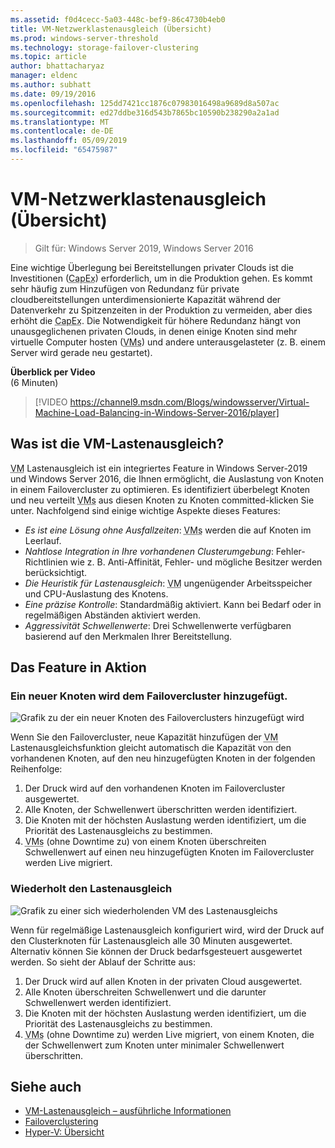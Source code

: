 ```yaml
---
ms.assetid: f0d4cecc-5a03-448c-bef9-86c4730b4eb0
title: VM-Netzwerklastenausgleich (Übersicht)
ms.prod: windows-server-threshold
ms.technology: storage-failover-clustering
ms.topic: article
author: bhattacharyaz
manager: eldenc
ms.author: subhatt
ms.date: 09/19/2016
ms.openlocfilehash: 125dd7421cc1876c07983016498a9689d8a507ac
ms.sourcegitcommit: ed27ddbe316d543b7865bc10590b238290a2a1ad
ms.translationtype: MT
ms.contentlocale: de-DE
ms.lasthandoff: 05/09/2019
ms.locfileid: "65475987"
---
```

# <a name="virtual-machine-load-balancing-overview"></a>VM-Netzwerklastenausgleich (Übersicht)

> Gilt für: Windows Server 2019, Windows Server 2016

Eine wichtige Überlegung bei Bereitstellungen privater Clouds ist die Investitionen (<abbr title="Planungsrisiken">CapEx</abbr>) erforderlich, um in die Produktion gehen. Es kommt sehr häufig zum Hinzufügen von Redundanz für private cloudbereitstellungen unterdimensionierte Kapazität während der Datenverkehr zu Spitzenzeiten in der Produktion zu vermeiden, aber dies erhöht die <abbr title="Planungsrisiken">CapEx</abbr>. Die Notwendigkeit für höhere Redundanz hängt von unausgeglichenen privaten Clouds, in denen einige Knoten sind mehr virtuelle Computer hosten (<abbr title="virtuelle Computer">VMs</abbr>) und andere unterausgelasteter (z. B. einem Server wird gerade neu gestartet).

<strong>Überblick per Video</strong><br>(6 Minuten)<br>
> [!VIDEO https://channel9.msdn.com/Blogs/windowsserver/Virtual-Machine-Load-Balancing-in-Windows-Server-2016/player]

## <a id="what-is-vm-load-balancing"></a>Was ist die VM-Lastenausgleich?
<abbr title="virtuellen Computer">VM</abbr> Lastenausgleich ist ein integriertes Feature in Windows Server-2019 und Windows Server 2016, die Ihnen ermöglicht, die Auslastung von Knoten in einem Failovercluster zu optimieren. Es identifiziert überbelegt Knoten und neu verteilt <abbr title="virtuelle Computer">VMs</abbr> aus diesen Knoten zu Knoten committed-klicken Sie unter. Nachfolgend sind einige wichtige Aspekte dieses Features:

* *Es ist eine Lösung ohne Ausfallzeiten*: <abbr title="Virtuelle Computer">VMs</abbr> werden die auf Knoten im Leerlauf.
* *Nahtlose Integration in Ihre vorhandenen Clusterumgebung*: Fehler-Richtlinien wie z. B. Anti-Affinität, Fehler- und mögliche Besitzer werden berücksichtigt.
* *Die Heuristik für Lastenausgleich*: <abbr title="virtuellen Computer">VM</abbr> ungenügender Arbeitsspeicher und CPU-Auslastung des Knotens.
* *Eine präzise Kontrolle*: Standardmäßig aktiviert. Kann bei Bedarf oder in regelmäßigen Abständen aktiviert werden.
* *Aggressivität Schwellenwerte*: Drei Schwellenwerte verfügbaren basierend auf den Merkmalen Ihrer Bereitstellung.

## <a id="feature-in-action"></a>Das Feature in Aktion
### <a id="new-node-added"></a>Ein neuer Knoten wird dem Failovercluster hinzugefügt.
![Grafik zu der ein neuer Knoten des Failoverclusters hinzugefügt wird](media/vm-load-balancing/overview-VM-load-balancing-1.png)

Wenn Sie den Failovercluster, neue Kapazität hinzufügen der <abbr title="VM">VM</abbr> Lastenausgleichsfunktion gleicht automatisch die Kapazität von den vorhandenen Knoten, auf den neu hinzugefügten Knoten in der folgenden Reihenfolge:

1. Der Druck wird auf den vorhandenen Knoten im Failovercluster ausgewertet.
2. Alle Knoten, der Schwellenwert überschritten werden identifiziert.
3. Die Knoten mit der höchsten Auslastung werden identifiziert, um die Priorität des Lastenausgleichs zu bestimmen.
4. <abbr title="Virtuelle Computer">VMs</abbr> (ohne Downtime zu) von einem Knoten überschreiten Schwellenwert auf einen neu hinzugefügten Knoten im Failovercluster werden Live migriert.

### <a id="recurring-load-balancing"></a>Wiederholt den Lastenausgleich
![Grafik zu einer sich wiederholenden VM des Lastenausgleichs](media/vm-load-balancing/overview-VM-load-balancing-2.png)

Wenn für regelmäßige Lastenausgleich konfiguriert wird, wird der Druck auf den Clusterknoten für Lastenausgleich alle 30 Minuten ausgewertet. Alternativ können Sie können der Druck bedarfsgesteuert ausgewertet werden. So sieht der Ablauf der Schritte aus:

1. Der Druck wird auf allen Knoten in der privaten Cloud ausgewertet.
2. Alle Knoten überschreiten Schwellenwert und die darunter Schwellenwert werden identifiziert.
3. Die Knoten mit der höchsten Auslastung werden identifiziert, um die Priorität des Lastenausgleichs zu bestimmen.
4. <abbr title="Virtuelle Computer">VMs</abbr> (ohne Downtime zu) werden Live migriert, von einem Knoten, die der Schwellenwert zum Knoten unter minimaler Schwellenwert überschritten.

## <a name="see-also"></a>Siehe auch
* [VM-Lastenausgleich – ausführliche Informationen](vm-load-balancing-deep-dive.md)
* [Failoverclustering](failover-clustering-overview.md)
* [Hyper-V: Übersicht](../virtualization/hyper-v/Hyper-V-on-Windows-Server.md)
